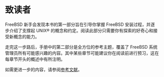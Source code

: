 # 致读者

FreeBSD 新手会发现本书的第一部分旨在引导你掌握 FreeBSD 安装过程，并逐步介绍了支撑起 UNIX® 的概念和约定。阅读此部分只需要你有探索的好奇心和接受新概念的能力。

走完这一步路后，手册中的第二部分是全方位的参考主题，覆盖了 FreeBSD 系统管理员所有可能感兴趣的内容。其中某些章节可能建议你在阅读前进行预习，这在每章节开头的概述中有所注明。

如需更进一步的内容，请参阅[参考文献](https://docs.freebsd.org/en/books/handbook/book/#bibliography)。
